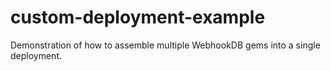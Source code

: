 # custom-deployment-example
Demonstration of how to assemble multiple WebhookDB gems into a single deployment.
